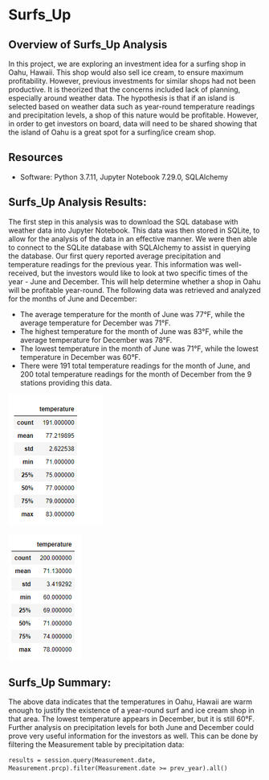# Surfs_Up

## Overview of Surfs_Up Analysis
In this project, we are exploring an investment idea for a surfing shop in Oahu, Hawaii.  This shop would also sell ice cream, to ensure maximum profitability.  However, previous investments for similar shops had not been productive.  It is theorized that the concerns included lack of planning, especially around weather data.  The hypothesis is that if an island is selected based on weather data such as year-round temperature readings and precipitation levels, a shop of this nature would be profitable.  However, in order to get investors on board, data will need to be shared showing that the island of Oahu is a great spot for a surfing/ice cream shop.

## Resources

- Software: Python 3.7.11, Jupyter Notebook 7.29.0, SQLAlchemy

## Surfs_Up Analysis Results:

The first step in this analysis was to download the SQL database with weather data into Jupyter Notebook.  This data was then stored in SQLite, to allow for the analysis of the data in an effective manner.  We were then able to connect to the SQLite database with SQLAlchemy to assist in querying the database. Our first query reported average precipitation and temperature readings for the previous year.  This information was well-received, but the investors would like to look at two specific times of the year - June and December.  This will help determine whether a shop in Oahu will be profitable year-round.  The following data was retrieved and analyzed for the months of June and December:

* The average temperature for the month of June was 77°F, while the average temperature for December was 71°F.
* The highest temperature for the month of June was 83°F, while the average temperature for December was 78°F.
* The lowest temperature in the month of June was 71°F, while the lowest temperature in December was 60°F.
* There were 191 total temperature readings for the month of June, and 200 total temperature readings for the month of December from the 9 stations providing this data.

![June Temperatures](https://github.com/crtallent/surfs_up/blob/main/Resources/June.png)

![Dec. Temperatures](https://github.com/crtallent/surfs_up/blob/main/Resources/December.png)

## Surfs_Up Summary:

The above data indicates that the temperatures in Oahu, Hawaii are warm enough to justify the existence of a year-round surf and ice cream shop in that area.  The lowest temperature appears in December, but it is still 60°F.  Further analysis on precipitation levels for both June and December could prove very useful information for the investors as well.  This can be done by filtering the Measurement table by precipitation data:

```
results = session.query(Measurement.date, Measurement.prcp).filter(Measurement.date >= prev_year).all()
```

